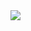 <img src="https://capsule-render.vercel.app/api?type=egg&color=auto&height=300&section=header&text=Welcome%20&fontSize=80" />
